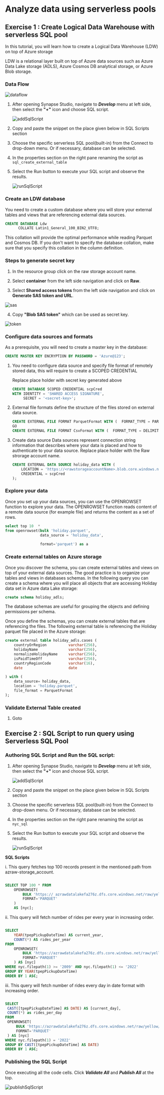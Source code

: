 # Analyze data using serverless pools

## Exercise 1 : Create Logical Data Warehouse with serverless SQL pool

In this tutorial, you will learn how to create a Logical Data Warehouse (LDW) on top of Azure storage

LDW is a relational layer built on top of Azure data sources such as Azure Data Lake storage (ADLS), Azure Cosmos DB analytical storage, or Azure Blob storage.

### Data Flow

![dataflow](./assets/DF3.JPG "dataflow")

1. After opening Synapse Studio, navigate to **_Develop_** menu at left side, then select the **"+"** icon and choose SQL script.
     
     ![addSqlScript](./assets/04-add_sql_script.jpg "add sql script")

2. Copy and paste the snippet on the place given below in SQL Scripts section

3. Choose the specific serverless SQL pool(built-in) from the Connect to drop-down menu. Or  if necessary, database can be selected.

4. In the properties section on the right pane renaming the script as  ``sql_create_external_table``

5. Select the Run button to execute your SQL script and observe the results.
     
     ![runSqlScript](./assets/04-run_sql_script.jpg "run sql script")

### Create an LDW database

You need to create a custom database where you will store your external tables and views that are referencing external data sources.

```sql
CREATE DATABASE Ldw
      COLLATE Latin1_General_100_BIN2_UTF8;
```
This collation will provide the optimal performance while reading Parquet and Cosmos DB. If you don't want to specify the database collation, make sure that you specify this collation in the column definition.

### Steps to generate secret key
   
   1. In the resource group click on the raw storage account name.
   
   2. Select **container** from the left side navigation and click on **Raw**.
   
   3. Select **Shared access tokens** from the left side navigation and click on **Generate SAS token and URL**.
     
   ![sas](./assets/sas.JPG "sas")
     
   4. Copy **"Blob SAS token"** which can be used as secret key.
     
   ![token](./assets/token.JPG "token")
 

### Configure data sources and formats

As a prerequisite, you will need to create a master key in the database:

```sql
CREATE MASTER KEY ENCRYPTION BY PASSWORD = 'Azure@123';
 ```

1. You need to configure data source and specify file format of remotely stored data, this will require to create a SCOPED CREDENTIAL

     Replace <secret-key> place holder with secret key generated above

     ```sql
     CREATE DATABASE SCOPED CREDENTIAL scpCred
     WITH IDENTITY = 'SHARED ACCESS SIGNATURE',
          SECRET = '<secret-key>';
     ```

2. External file formats define the structure of the files stored on external data source.
     
     ```sql
     CREATE EXTERNAL FILE FORMAT ParquetFormat WITH (  FORMAT_TYPE = PARQUET );
     GO
     CREATE EXTERNAL FILE FORMAT CsvFormat WITH (  FORMAT_TYPE = DELIMITEDTEXT );
     ```

3. Create data source
Data sources represent connection string information that describes where your data is placed and how to authenticate to your data source.
Replace <rawstorageaccountName> place holder with the Raw strorage account name.
     
     ```sql
     CREATE EXTERNAL DATA SOURCE holiday_data WITH (
         LOCATION = 'https://<rawstorageaccountName>.blob.core.windows.net/raw/',
         CREDENTIAL = scpCred
     );
     ```
### Explore your data

Once you set up your data sources, you can use the OPENROWSET function to explore your data. The OPENROWSET function reads content of a remote data source (for example file) and returns the content as a set of rows.

```sql
select top 10  *
from openrowset(bulk 'holiday.parquet',
                data_source = 'holiday_data',
               
                format='parquet') as a
```

### Create external tables on Azure storage

Once you discover the schema, you can create external tables and views on top of your external data sources. The good practice is to organize your tables and views in databases schemas. In the following query you can create a schema where you will place all objects that are accessing Holiday data set in Azure data Lake storage:

```sql
create schema holiday_adls;
```

The database schemas are useful for grouping the objects and defining permissions per schema.

Once you define the schemas, you can create external tables that are referencing the files. The following external table is referencing the Holiday parquet file placed in the Azure storage:

```sql
create external table holiday_adls.cases (
    countryOrRegion          varchar(256),
    holidayName              varchar(256),
    normalizeHolidayName     varchar(256),
    isPaidTimeOff            varchar(256),
    countryRegionCode        varchar(16),
    date                     date
    
) with (
    data_source= holiday_data,
    location = 'holiday.parquet',
    file_format = ParquetFormat
);   
```
### Validate External Table created

1. Goto 


## Exercise 2 : SQL Script to run query using Serverless SQL Pool

### Authoring SQL Script and Run the SQL script:

1.	After opening Synapse Studio, navigate to **_Develop_** menu at left side, then select the **"+"** icon and choose SQL script.
     
     ![addSqlScript](./assets/04-add_sql_script.jpg "add sql script")

1.	Copy and paste the snippet on the place given below in SQL Scripts section

1.	Choose the specific serverless SQL pool(built-in) from the Connect to drop-down menu. Or  if necessary, database can be selected.

1.	In the properties section on the right pane renaming the script as  ``nyc_sql``

1.	Select the Run button to execute your SQL script and observe the results.
     
     ![runSqlScript](./assets/04-run_sql_script.jpg "run sql script")
 
 **SQL Scripts**
 
 i. This query fetches top 100 records present in the mentioned path from azraw-storage_account.
   
```sql

SELECT TOP 100 * FROM
    OPENROWSET(
        BULK 'https:// azrawdatalakefa276z.dfs.core.windows.net/raw/yellow/puYear=*/puMonth=*/*.parquet',
        FORMAT='PARQUET'
    )
    AS [nyc];
```

ii. This query will fetch number of rides per every year in increasing order.

```sql

SELECT
    YEAR(tpepPickupDateTime) AS current_year,
    COUNT(*) AS rides_per_year
FROM
    OPENROWSET(
        BULK 'https://azrawdatalakefa276z.dfs.core.windows.net/raw/yellow/puYear=*/puMonth=*/*.parquet',
        FORMAT='PARQUET'
    ) AS [nyc]
WHERE nyc.filepath(1) >= '2009' AND nyc.filepath(1) <= '2022'
GROUP BY YEAR(tpepPickupDateTime)
ORDER BY 1 ASC;
```

iii. This query will fetch number of rides every day in date format with increasing order.

   ```sql

SELECT
    CAST([tpepPickupDateTime] AS DATE) AS [current_day],
    COUNT(*) as rides_per_day
FROM
    OPENROWSET(
        BULK 'https://azrawdatalakefa276z.dfs.core.windows.net/raw/yellow/puYear=*/puMonth=*/*.parquet',
        FORMAT='PARQUET'
    ) AS [nyc]
WHERE nyc.filepath(1) = '2022'
GROUP BY CAST([tpepPickupDateTime] AS DATE)
ORDER BY 1 ASC;
  ```
### Publishing the SQL Script

Once executing all the code cells. Click **_Validate All_** and **_Publish All_** at the top.

![publishSqlScript](./assets/04-publish_sql_script.jpg "publish sql script")
